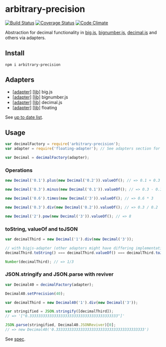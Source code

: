 # arbitrary-precision

[![Build Status](https://travis-ci.org/javiercejudo/arbitrary-precision.svg)](https://travis-ci.org/javiercejudo/arbitrary-precision)
[![Coverage Status](https://coveralls.io/repos/javiercejudo/arbitrary-precision/badge.svg?branch=master)](https://coveralls.io/r/javiercejudo/arbitrary-precision?branch=master)
[![Code Climate](https://codeclimate.com/github/javiercejudo/arbitrary-precision/badges/gpa.svg)](https://codeclimate.com/github/javiercejudo/arbitrary-precision)

Abstraction for decimal functionality in
[big.js](https://github.com/MikeMcl/big.js),
[bignumber.js](https://github.com/MikeMcl/bignumber.js),
[decimal.js](https://github.com/MikeMcl/decimal.js)
and others via adapters.

## Install

    npm i arbitrary-precision

## Adapters

- [[adapter]](https://github.com/javiercejudo/bigjs-adapter) [[lib]](https://github.com/MikeMcl/big.js) big.js
- [[adapter]](https://github.com/javiercejudo/bignumberjs-adapter) [[lib]](https://github.com/MikeMcl/bignumber.js) bignumber.js
- [[adapter]](https://github.com/javiercejudo/decimaljs-adapter) [[lib]](https://github.com/MikeMcl/decimal.js) decimal.js
- [[adapter]](https://github.com/javiercejudo/floating-adapter) [[lib]](https://github.com/javiercejudo/floating) floating

See [up to date list](https://www.npmjs.com/browse/keyword/linear-arbitrary-precision-adapter).

## Usage

```js
var decimalFactory = require('arbitrary-precision');
var adapter = require('floating-adapter'); // See adapters section for full list

var Decimal = decimalFactory(adapter);
```

### Operations

```js
new Decimal('0.1').plus(new Decimal('0.2')).valueOf(); // => 0.1 + 0.3

new Decimal('0.3').minus(new Decimal('0.1')).valueOf(); // => 0.3 - 0.1

new Decimal('0.6').times(new Decimal('3')).valueOf(); // => 0.6 * 3

new Decimal('0.3').div(new Decimal('0.2')).valueOf(); // => 0.3 / 0.2

new Decimal('2').pow(new Decimal('3')).valueOf(); // => 8
```

### toString, valueOf and toJSON

```js
var decimalThird = new Decimal('1').div(new Decimal('3'));

// with bigjs-adapter (other adapters might have differing implementations)
decimalThird.toString() === decimalThird.valueOf() === decimalThird.toJSON(); // => true

Number(decimalThird); // => 1/3
```

### JSON.stringify and JSON.parse with reviver

```js
var Decimal40 = decimalFactory(adapter);

Decimal40.setPrecision(40);

var decimalThird = new Decimal40('1').div(new Decimal('3'));

var stringified = JSON.stringify([decimalThird]);
// => '["0.3333333333333333333333333333333333333333"]'

JSON.parse(stringified, Decimal40.JSONReviver)[0];
// => new Decimal40('0.3333333333333333333333333333333333333333')
```

See [spec](test/spec.js).
